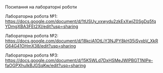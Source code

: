 Посилання на лабораторні роботи

Лабораторна робота №1:
https://docs.google.com/document/d/1tUSUy_vxwydu2zkExXwjZ0SgDq5fqYDmgXBA3FEt2XI/edit?usp=sharing

Лабораторна робота №2:
https://docs.google.com/document/d/18kciA1OtLiY3NJPY8kH35jSyxbV_XkRG64G41OHmX38/edit?usp=sharing

Лабораторна робота №3:
https://docs.google.com/document/d/15K5WLd7DxHSMeJWlPBGT1NIPe-faOGPXhuIkBJGSqKw/edit?usp=sharing
